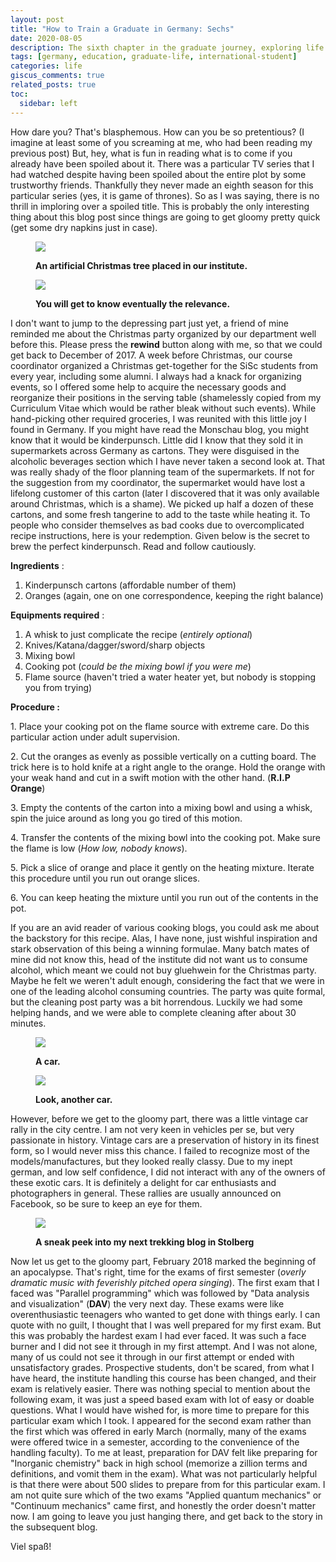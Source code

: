 ```yaml
---
layout: post
title: "How to Train a Graduate in Germany: Sechs"
date: 2020-08-05
description: The sixth chapter in the graduate journey, exploring life and studies in Germany
tags: [germany, education, graduate-life, international-student]
categories: life
giscus_comments: true
related_posts: true
toc:
  sidebar: left
---
```


How dare you? That's blasphemous. How can you be so pretentious? (I imagine at least some of you screaming at me, who had been reading my previous post) But, hey, what is fun in reading what is to come if you already have been spoiled about it. There was a particular TV series that I had watched despite having been spoiled about the entire plot by some trustworthy friends. Thankfully they never made an eighth season for this particular series (yes, it is game of thrones). So as I was saying, there is no thrill in imploring over a spoiled title. This is probably the only interesting thing about this blog post since things are going to get gloomy pretty quick (get some dry napkins just in case).

<figure>

![](/assets/img/posts/img-20171128-wa0004.jpg)

<figcaption>

**An artificial Christmas tree placed in our institute.**

</figcaption>

</figure>

<figure>

![](/assets/img/posts/img-20171201-wa0003.jpg)

<figcaption>

**You will get to know eventually the relevance.**

</figcaption>

</figure>

I don't want to jump to the depressing part just yet, a friend of mine reminded me about the Christmas party organized by our department well before this. Please press the **rewind** button along with me, so that we could get back to December of 2017. A week before Christmas, our course coordinator organized a Christmas get-together for the SiSc students from every year, including some alumni. I always had a knack for organizing events, so I offered some help to acquire the necessary goods and reorganize their positions in the serving table (shamelessly copied from my Curriculum Vitae which would be rather bleak without such events). While hand-picking other required groceries, I was reunited with this little joy I found in Germany. If you might have read the Monschau blog, you might know that it would be kinderpunsch. Little did I know that they sold it in supermarkets across Germany as cartons. They were disguised in the alcoholic beverages section which I have never taken a second look at. That was really shady of the floor planning team of the supermarkets. If not for the suggestion from my coordinator, the supermarket would have lost a lifelong customer of this carton (later I discovered that it was only available around Christmas, which is a shame). We picked up half a dozen of these cartons, and some fresh tangerine to add to the taste while heating it. To people who consider themselves as bad cooks due to overcomplicated recipe instructions, here is your redemption. Given below is the secret to brew the perfect kinderpunsch. Read and follow cautiously.

**Ingredients** :

1. Kinderpunsch cartons (affordable number of them)
2. Oranges (again, one on one correspondence, keeping the right balance)

**Equipments required** :

1. A whisk to just complicate the recipe (_entirely optional_)
2. Knives/Katana/dagger/sword/sharp objects
3. Mixing bowl
4. Cooking pot (_could be the mixing bowl if you were me_)
5. Flame source (haven't tried a water heater yet, but nobody is stopping you from trying)

**Procedure :**

1\. Place your cooking pot on the flame source with extreme care. Do this particular action under adult supervision.

2\. Cut the oranges as evenly as possible vertically on a cutting board. The trick here is to hold knife at a right angle to the orange. Hold the orange with your weak hand and cut in a swift motion with the other hand. (**R.I.P Orange**)

3\. Empty the contents of the carton into a mixing bowl and using a whisk, spin the juice around as long you go tired of this motion.

4\. Transfer the contents of the mixing bowl into the cooking pot. Make sure the flame is low (_How low, nobody knows_).

5\. Pick a slice of orange and place it gently on the heating mixture. Iterate this procedure until you run out orange slices.

6\. You can keep heating the mixture until you run out of the contents in the pot.

If you are an avid reader of various cooking blogs, you could ask me about the backstory for this recipe. Alas, I have none, just wishful inspiration and stark observation of this being a winning formulae. Many batch mates of mine did not know this, head of the institute did not want us to consume alcohol, which meant we could not buy gluehwein for the Christmas party. Maybe he felt we weren't adult enough, considering the fact that we were in one of the leading alcohol consuming countries. The party was quite formal, but the cleaning post party was a bit horrendous. Luckily we had some helping hands, and we were able to complete cleaning after about 30 minutes.

<figure>

![](/assets/img/posts/img-20180526-wa0011.jpg)

<figcaption>

**A car.**

</figcaption>

</figure>

<figure>

![](/assets/img/posts/img-20180526-wa0010.jpg)

<figcaption>

**Look, another car.**

</figcaption>

</figure>

However, before we get to the gloomy part, there was a little vintage car rally in the city centre. I am not very keen in vehicles per se, but very passionate in history. Vintage cars are a preservation of history in its finest form, so I would never miss this chance. I failed to recognize most of the models/manufactures, but they looked really classy. Due to my inept german, and low self confidence, I did not interact with any of the owners of these exotic cars. It is definitely a delight for car enthusiasts and photographers in general. These rallies are usually announced on Facebook, so be sure to keep an eye for them.

<figure>

![](/assets/img/posts/img_4349-2.jpg)

<figcaption>

**A sneak peek into my next trekking blog in Stolberg**

</figcaption>

</figure>

Now let us get to the gloomy part, February 2018 marked the beginning of an apocalypse. That's right, time for the exams of first semester (_overly dramatic music with feverishly pitched opera singing_). The first exam that I faced was "Parallel programming" which was followed by "Data analysis and visualization" (**DAV**) the very next day. These exams were like overenthusiastic teenagers who wanted to get done with things early. I can quote with no guilt, I thought that I was well prepared for my first exam. But this was probably the hardest exam I had ever faced. It was such a face burner and I did not see it through in my first attempt. And I was not alone, many of us could not see it through in our first attempt or ended with unsatisfactory grades. Prospective students, don't be scared, from what I have heard, the institute handling this course has been changed, and their exam is relatively easier. There was nothing special to mention about the following exam, it was just a speed based exam with lot of easy or doable questions. What I would have wished for, is more time to prepare for this particular exam which I took. I appeared for the second exam rather than the first which was offered in early March (normally, many of the exams were offered twice in a semester, according to the convenience of the handling faculty). To me at least, preparation for DAV felt like preparing for "Inorganic chemistry" back in high school (memorize a zillion terms and definitions, and vomit them in the exam). What was not particularly helpful is that there were about 500 slides to prepare from for this particular exam. I am not quite sure which of the two exams "Applied quantum mechanics" or "Continuum mechanics" came first, and honestly the order doesn't matter now. I am going to leave you just hanging there, and get back to the story in the subsequent blog.

Viel spaß!
